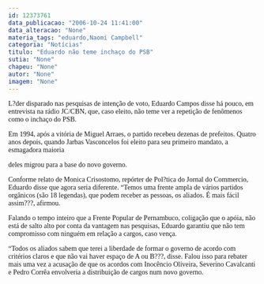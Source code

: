 ```yaml
---
id: 12373761
data_publicacao: "2006-10-24 11:41:00"
data_alteracao: "None"
materia_tags: "eduardo,Naomi Campbell"
categoria: "Notícias"
titulo: "Eduardo não teme inchaço do PSB"
sutia: "None"
chapeu: "None"
autor: "None"
imagem: "None"
---
```

<p><P><FONT face=Verdana>L?der disparado nas pesquisas de intenção de voto, Eduardo Campos disse há pouco, em entrevista na rádio JC/CBN, que, caso eleito, não teme ver a repetição de fenômenos como o inchaço do PSB.</FONT></P></p>
<p><P><FONT face=Verdana>Em 1994, após a vitória de Miguel Arraes, o partido recebeu dezenas de prefeitos. Quatro anos depois, quando Jarbas Vasconcelos foi eleito para seu primeiro mandato, a esmagadora maioria</p>
<p> deles migrou para a base do novo governo.</FONT></P></p>
<p><P><FONT face=Verdana>Conforme relato de Monica Crisostomo, repórter de Pol?tica do Jornal do Commercio, Eduardo disse que agora seria diferente. “Temos uma frente ampla de vários partidos orgânicos (são 18 legendas), que podem receber as pessoas, os aliados. É mais fácil assim???, afirmou.</FONT></P></p>
<p><P><FONT face=Verdana>Falando o tempo inteiro que a Frente Popular de Pernambuco, coligação que o apóia, não está de salto alto por conta da vantagem nas pesquisas, Eduardo garantiu que não tem compromisso com ninguém em relação a cargos, caso vença.</FONT></P></p>
<p><P><FONT face=Verdana>“Todos os aliados sabem que terei a liberdade de formar o governo de acordo com critérios claros e que não vai haver espaço de A ou B???, disse. Falou isso para rebater mais uma vez a acusação de que os acordos com Inocêncio Oliveira, Severino Cavalcanti e Pedro Corrêa envolveria a distribuição de cargos num novo governo.</FONT></P> </p>

